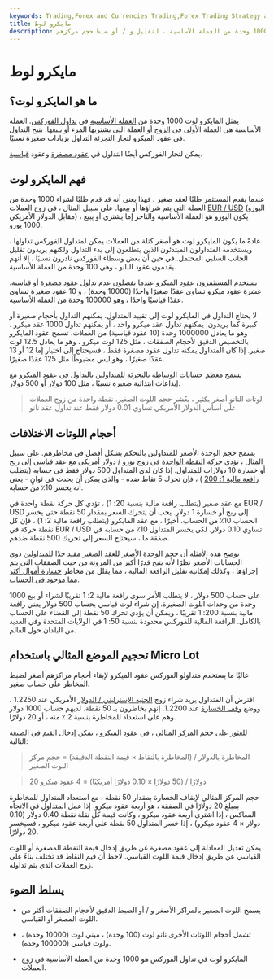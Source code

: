 ```yaml
---
keywords: Trading,Forex and Currencies Trading,Forex Trading Strategy and Education,Strategy and Education
title: مايكرو لوط
description: يمكن للمتداولين المبتدئين أو المبتدئين استخدام عقود الميكرو ، وهو عقد لـ 1000 وحدة من العملة الأساسية ، لتقليل و / أو ضبط حجم مركزهم.
---
```


# مايكرو لوط
## ما هو المايكرو لوت؟

يمثل المايكرو لوت 1000 وحدة من [العملة الأساسية](/basecurrency) في [تداول الفوركس](/forex). العملة الأساسية هي العملة الأولى في [الزوج](/currencypair) أو العملة التي يشتريها المرء أو يبيعها. يتيح التداول في عقود الميكرو لتجار التجزئة التداول بزيادات صغيرة نسبيًا.

يمكن لتجار الفوركس أيضًا التداول في [عقود مصغرة](/mini-lot) وعقود [قياسية](/standard-lot).

## فهم المايكرو لوت

عندما يقدم المستثمر طلبًا لعقد صغير ، فهذا يعني أنه قد قدم طلبًا لشراء 1000 وحدة من العملة التي يتم شراؤها أو بيعها. على سبيل المثال ، في زوج العملات [EUR / USD](/eur-usd-euro-us-dollar-currency-pair) (اليورو مقابل الدولار الأمريكي) ، يكون اليورو هو العملة الأساسية والتاجر إما يشتري أو يبيع 1000 يورو.

عادةً ما يكون المايكرو لوت هو أصغر كتلة من العملات يمكن لمتداول الفوركس تداولها ، ويستخدمه المتداولون المبتدئون الذين يتطلعون إلى بدء التداول ولكنهم يريدون تقليل الجانب السلبي المحتمل. في حين أن بعض وسطاء الفوركس نادرون نسبيًا ، إلا أنهم يقدمون عقود النانو ، وهي 100 وحدة من العملة الأساسية.

يستخدم المستثمرون عقود الميكرو عندما يفضلون عدم تداول عقود مصغرة أو قياسية. عشرة عقود ميكرو تساوي عقدًا صغيرًا واحدًا (10000 وحدة) ، و 10 عقود صغيرة تساوي عقدًا قياسيًا واحدًا ، وهو 100000 وحدة من العملة الأساسية.

لا يحتاج التداول في المايكرو لوت إلى تقييد المتداول. يمكنهم التداول بأحجام صغيرة أو كبيرة كما يريدون. يمكنهم تداول عقد ميكرو واحد ، أو يمكنهم تداول 1000 عقد ميكرو ، وهو ما يعادل 1000000 وحدة (10 عقود قياسية) من العملات. تسمح عقود المايكرو بالتخصيص الدقيق لأحجام الصفقات ، مثل 125 لوت ميكرو ، وهو ما يعادل 12.5 لوت صغير. إذا كان المتداول يمكنه تداول عقود مصغرة فقط ، فسيحتاج إلى اختيار إما 12 أو 13 عقدًا صغيرًا ، وهو ليس مضبوطًا مثل 125 عقدًا صغيرًا.

تسمح معظم حسابات الوساطة بالتجزئة للمتداولين بالتداول في عقود الميكرو مع إيداعات ابتدائية صغيرة نسبيًا ، مثل 100 دولار أو 500 دولار.

> لوتات النانو أصغر بكثير ، بعُشر حجم اللوت الصغير. نقطة واحدة من زوج العملات على أساس الدولار الأمريكي تساوي 0.01 دولار فقط عند تداول عقد نانو.

>

## أحجام اللوتات الاختلافات

يسمح حجم الوحدة الأصغر للمتداولين بالتحكم بشكل أفضل في مخاطرهم. على سبيل المثال ، تؤدي حركة [النقطة الواحدة](/pip) في زوج يورو / دولار أمريكي مع عقد قياسي إلى ربح أو خسارة 10 دولارات للمتداول. إذا كان لدى المتداول 500 دولار فقط في حسابه (يتطلب [رافعة مالية 1: 200](/leverage) ) ، فإن تحرك 5 نقاط ضده - والذي يمكن أن يحدث في ثوانٍ - يعني أنه يخسر 10٪ من حسابه.

مع عقد صغير (يتطلب رافعة مالية بنسبة 20: 1) ، تؤدي كل حركة نقطة واحدة في EUR / USD إلى ربح أو خسارة 1 دولار. يجب أن يتحرك السعر بمقدار 50 نقطة حتى يخسر الحساب 10٪ من الحساب. أخيرًا ، مع عقد المايكرو (يتطلب رافعة مالية 2: 1) ، فإن كل نقطة حركة في EUR / USD تساوي 0.10 دولار. لكي يخسر المتداول 10٪ من حسابه في صفقة ما ، سيحتاج السعر إلى تحريك 500 نقطة ضدهم.

توضح هذه الأمثلة أن حجم الوحدة الأصغر للعقد الصغير مفيد جدًا للمتداولين ذوي الحسابات الأصغر نظرًا لأنه يتيح قدرًا أكبر من المرونة من حيث الصفقات التي يتم إجراؤها ، وكذلك إمكانية تقليل الرافعة المالية ، مما يقلل من مخاطر [خسارة أموال أكثر مما موجود في الحساب](/margincall).

على حساب 500 دولار ، لا يتطلب الأمر سوى رافعة مالية 2: 1 تقريبًا لشراء أو بيع 1000 وحدة من وحدات اللوت الصغيرة. إن شراء لوت قياسي بحساب 500 دولار يعني رافعة مالية بنسبة 200: 1 تقريبًا ، ويمكن أن يؤدي تحرك 50 نقطة إلى القضاء على الحساب بالكامل. الرافعة المالية للفوركس محدودة بنسبة 50: 1 في الولايات المتحدة وفي العديد من البلدان حول العالم.

## تحجيم الموضع المثالي باستخدام Micro Lot

غالبًا ما يستخدم متداولو الفوركس عقود الميكرو لإبقاء أحجام مراكزهم أصغر لضبط المخاطر على حساب صغير.

افترض أن المتداول يريد شراء زوج [الجنيه الإسترليني / الدولار](/gbp-usd-british-pound-us-dollar-currency-pair) الأمريكي عند 1.2250 ، ووضع [وقف الخسارة](/stop-lossorder) عند 1.2200. إنهم يخاطرون بـ 50 نقطة. لديهم حساب 1000 دولار وهم على استعداد للمخاطرة بنسبة 2 ٪ منه ، أو 20 دولارًا.

للعثور على حجم المركز المثالي ، في عقود الميكرو ، يمكن إدخال القيم في الصيغة التالية:

>

> المخاطرة بالدولار / (المخاطرة بالنقاط × قيمة النقطة الدقيقة) = حجم مركز اللوت الصغير

>

>

> 20 دولارًا / (50 دولارًا × 0.10 دولارًا أمريكيًا) = 4 عقود ميكرو

>

حجم المركز المثالي لإيقاف الخسارة بمقدار 50 نقطة ، مع استعداد المتداول للمخاطرة بمبلغ 20 دولارًا في الصفقة ، هو أربعة عقود ميكرو. إذا عمل المتداول في الاتجاه المعاكس ، إذا اشترى أربعة عقود ميكرو ، وكانت قيمة كل نقلة نقطة 0.40 دولار (0.10 دولار × 4 عقود ميكرو) ، إذا خسر المتداول 50 نقطة على أربعة عقود ميكرو ، فسيخسر 20 دولارًا.

يمكن تعديل المعادلة إلى عقود مصغرة عن طريق إدخال قيمة النقطة المصغرة أو اللوت القياسي عن طريق إدخال قيمة اللوت القياسي. لاحظ أن قيم النقاط قد تختلف بناءً على زوج العملات الذي يتم تداوله.

## يسلط الضوء

- يسمح اللوت الصغير بالمراكز الأصغر و / أو الضبط الدقيق لأحجام الصفقات أكثر من اللوت المصغر أو القياسي.

- تشمل أحجام اللوتات الأخرى نانو لوت (100 وحدة) ، ميني لوت (10000 وحدة) ، ولوت قياسي (100000 وحدة).

- المايكرو لوت في تداول الفوركس هو 1000 وحدة من العملة الأساسية في زوج العملات.

